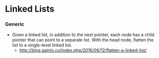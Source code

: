 Linked Lists
==

### Generic

- Given a linked list, in addition to the next pointer, each node has a child pointer that can point to a separate list. With the head node, flatten the list to a single-level linked list.
  - http://blog.gainlo.co/index.php/2016/06/12/flatten-a-linked-list/
